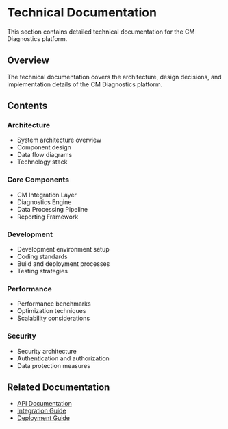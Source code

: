# Technical Documentation

This section contains detailed technical documentation for the CM Diagnostics platform.

## Overview

The technical documentation covers the architecture, design decisions, and implementation details of the CM Diagnostics platform.

## Contents

### Architecture
- System architecture overview
- Component design
- Data flow diagrams
- Technology stack

### Core Components
- CM Integration Layer
- Diagnostics Engine
- Data Processing Pipeline
- Reporting Framework

### Development
- Development environment setup
- Coding standards
- Build and deployment processes
- Testing strategies

### Performance
- Performance benchmarks
- Optimization techniques
- Scalability considerations

### Security
- Security architecture
- Authentication and authorization
- Data protection measures

## Related Documentation
- [API Documentation](../api/README.md)
- [Integration Guide](../integration/README.md)
- [Deployment Guide](../deployment/README.md)